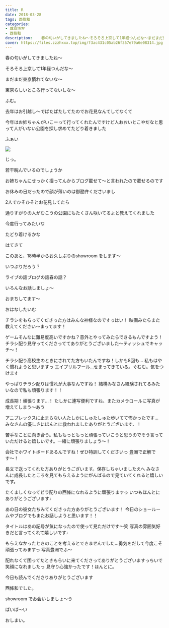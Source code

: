 ```yaml
---
title: R
date: 2018-03-28
tags: 西條和
categories: 
- 成员博客
- 西條和
description:    春の匂いがしてきましたね〜そろそろ上京して1年経つんだな〜まだまだ東京慣れてないな〜東京らしいところ行ってない...
cover: https://files.zzzhxxx.top/img/f3ac431c05ab26f357e79a6e08314.jpg 
---
```










春の匂いがしてきましたね〜











そろそろ上京して1年経つんだな〜









まだまだ東京慣れてないな〜











東京らしいところ行ってないしな〜







ふむ。










去年はお引越し〜でばたばたしてたのでお花見なんてしてなくて









今年はお姉ちゃんがいこーって行ってくれたんですけど人おおいとこやだなと思って人がいない公園を探し求めてたどり着きました













ふぁい


![](https://files.zzzhxxx.top/img/f3ac431c05ab26f357e79a6e08314.jpg)






じっ。









若干睨んでいるのでしょうか













お姉ちゃんにせっかく撮ってんからブログ載せて〜と言われたので載せるのです













お休みの日だったので顔が薄いのは御勘弁くださいまし




















2人でひそひそとお花見してたら








通りすがりの人がむこうの公園にもたくさん咲いてるよと教えてくれました








今度行ってみたいな








たどり着けるかな













はてさて









このあと、18時半からお久しぶりのshowroom をします〜








いつぶりだろう？ 










ライブの話ブログの話春の話？







いろんなお話しましょ〜










おまちしてます〜











おはなしたいむ






チラシをもらってくださった方はみんな神様なのですっはい！
映画みたらまた教えてください〜まってます！





ゲームそんなに難易度高いですかね？意外とやってみたらできるもんですよう！
チラシ配り見守ってくださっててありがとうございました〜ティッシュでキャッチ〜！






チラシ配り高校生のときにされてた方もいたんですね！しかも8回も…
私もはやく慣れようと思いますっ
エイプリルフール…せまってきている。ぐむむ。気をつけます





やっぱりチラシ配りは慣れが大事なんですね！
結構みなさん経験されてるみたいなので私も頑張ります！！





成長期！頑張ります…！
たしかに連写便利ですね、またカメラロールに写真が増えてしまう〜あう






アニプレックスに止まらない人たしかにしゅたしゅた歩いてて怖かったです…
みなさんの優しさにほんとに救われましたありがとうございます、！







苦手なことに向き合う。私ももっともっと頑張っていこうと思うのでそう言っていただけると嬉しいです。一緒に頑張りましょう〜！








会社でホワイトボードあるんですね！ぜひ特訓してくださいっ
豊洲で正解です〜！







長文で送ってくれた方ありがとうございます。保存しちゃいましたえへ
みなさんに成長したところを見てもらえるようにがんばるので見ていてくれると嬉しいです。





たくましくなってビラ配りの西條になれるように頑張りますっ
いつもほんとにありがとうございます♩




あの日の彼女たちみてくださった方ありがとうございます！
今日のショールームやブログでもまたお話しようと思います！！







タイトルはあの記号が気になったので使って見ただけです〜笑
写真の雰囲気好きだと言ってくれて嬉しいです♩




もらえなかったときのことを考えるとできませんでした…勇気をだして今度こそ頑張ってみますっ
写真豊洲でふ〜





配れなくて困ってたときもらいに来てくださってありがとうございますっちいで笑顔になれましたっ
見守り心強かったです！ほんとに。










今日も読んでくださりありがとうございます







西條和でした。







showroom でお会いしましょ〜う








ばいば〜い









おしまい。


